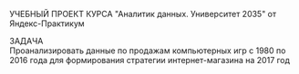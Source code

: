УЧЕБНЫЙ ПРОЕКТ КУРСА "Аналитик данных. Университет 2035" от Яндекс-Практикум

ЗАДАЧА <br>
Проанализировать данные по продажам компьютерных игр с 1980 по 2016 года для формирования стратегии интернет-магазина на 2017 год
